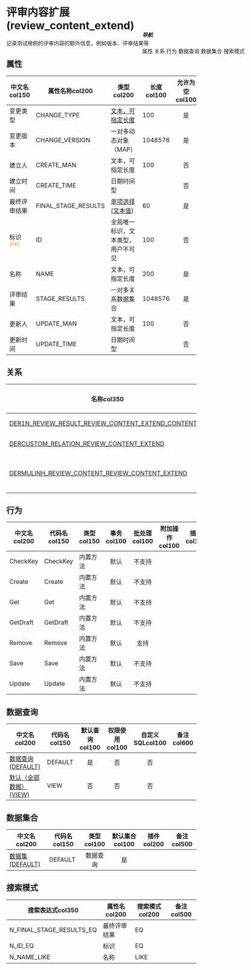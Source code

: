 # 评审内容扩展(review_content_extend)  <!-- {docsify-ignore-all} -->


记录测试用例的评审内容的额外信息，例如版本、评审结果等


## 属性
|    中文名col150 | 属性名称col200           | 类型col200     | 长度col100    |允许为空col100    |  备注col500  |
| --------   |------------| -----  | -----  | :----: | -------- |
|变更类型|CHANGE_TYPE|[文本，可指定长度](index/dictionary_index#review_change_type "评审内容变更类型")|100|是||
|变更版本|CHANGE_VERSION|一对多动态对象（MAP）|1048576|是||
|建立人|CREATE_MAN|文本，可指定长度|100|否||
|建立时间|CREATE_TIME|日期时间型||否||
|最终评审结果|FINAL_STAGE_RESULTS|[单项选择(文本值)](index/dictionary_index#final_stage_results "最终评审结果")|60|是||
|标识<sup class="footnote-symbol"><font color=orange>[PK]</font></sup>|ID|全局唯一标识，文本类型，用户不可见|100|否||
|名称|NAME|文本，可指定长度|200|是||
|评审结果|STAGE_RESULTS|一对多关系数据集合|1048576|是||
|更新人|UPDATE_MAN|文本，可指定长度|100|否||
|更新时间|UPDATE_TIME|日期时间型||否||


## 关系

<el-row>
<el-tabs v-model="show_der">
<el-tab-pane label="主关系" name="major">

| 名称col350     |   从实体col200 | 关系类型col200     |   备注col500  |
| -------- |---------- |------------|----- |
|[DER1N_REVIEW_RESULT_REVIEW_CONTENT_EXTEND_CONTENT_ID](der/DER1N_REVIEW_RESULT_REVIEW_CONTENT_EXTEND_CONTENT_ID)|[评审结果(REVIEW_RESULT)](module/TestMgmt/review_result)|1:N关系||
|[DERCUSTOM_RELATION_REVIEW_CONTENT_EXTEND](der/DERCUSTOM_RELATION_REVIEW_CONTENT_EXTEND)|[关联(RELATION)](module/Base/relation)|自定义关系||
|[DERMULINH_REVIEW_CONTENT_REVIEW_CONTENT_EXTEND](der/DERMULINH_REVIEW_CONTENT_REVIEW_CONTENT_EXTEND)|[评审内容(REVIEW_CONTENT)](module/TestMgmt/review_content)|多继承关系（虚拟实体）||


</el-tab-pane>
</el-tabs>
</el-row>

## 行为
| 中文名col200    | 代码名col150    | 类型col150    | 事务col100   | 批处理col100   | 附加操作col100  | 插件col150    |  备注col300  |
| -------- |---------- |----------- |:----:|:----:|---------| ----- | ----- |
|CheckKey|CheckKey|内置方法|默认|不支持||||
|Create|Create|内置方法|默认|不支持||||
|Get|Get|内置方法|默认|不支持||||
|GetDraft|GetDraft|内置方法|默认|不支持||||
|Remove|Remove|内置方法|默认|支持||||
|Save|Save|内置方法|默认|不支持||||
|Update|Update|内置方法|默认|不支持||||

## 数据查询
| 中文名col200    | 代码名col150    | 默认查询col100 | 权限使用col100 | 自定义SQLcol100 |  备注col600|
| --------  | --------   | :----:  |:----:  | :----:  |----- |
|[数据查询(DEFAULT)](module/TestMgmt/review_content_extend/query/Default)|DEFAULT|是|否 |否 ||
|[默认（全部数据）(VIEW)](module/TestMgmt/review_content_extend/query/View)|VIEW|否|否 |否 ||

## 数据集合
| 中文名col200  | 代码名col150  | 类型col100 | 默认集合col100 |   插件col200|   备注col500|
| --------  | --------   | :----:   | :----:   | ----- |----- |
|[数据集(DEFAULT)](module/TestMgmt/review_content_extend/dataset/Default)|DEFAULT|数据查询|是|||

## 搜索模式
|   搜索表达式col350   |    属性名col200    |    搜索模式col200        |备注col500  |
| -------- |------------|------------|------|
|N_FINAL_STAGE_RESULTS_EQ|最终评审结果|EQ||
|N_ID_EQ|标识|EQ||
|N_NAME_LIKE|名称|LIKE||

<div style="display: block; overflow: hidden; position: fixed; top: 140px; right: 100px;">

##### 导航
<el-anchor >
<el-anchor-link :href="`#/module/TestMgmt/review_content_extend?id=属性`">
  属性
</el-anchor-link>
<el-anchor-link :href="`#/module/TestMgmt/review_content_extend?id=关系`">
  关系
</el-anchor-link>
<el-anchor-link :href="`#/module/TestMgmt/review_content_extend?id=行为`">
  行为
</el-anchor-link>
<el-anchor-link :href="`#/module/TestMgmt/review_content_extend?id=数据查询`">
  数据查询
</el-anchor-link>
<el-anchor-link :href="`#/module/TestMgmt/review_content_extend?id=数据集合`">
  数据集合
</el-anchor-link>
<el-anchor-link :href="`#/module/TestMgmt/review_content_extend?id=搜索模式`">
  搜索模式
</el-anchor-link>
</el-anchor>
</div>

<script>
 const { createApp } = Vue
  createApp({
    data() {
      return {
show_der:'major',


      }
    },
    methods: {
    }
  }).use(ElementPlus).mount('#app')
</script>